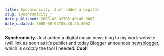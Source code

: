 ```yaml
---
title: Synchronicity. Just added a digital
slug: synchronicity_j
date_published: 2000-08-02T05:40:46.000Z
date_updated: 2000-08-02T05:40:46.000Z
---
```


**Synchronicity.** Just added a digital music news blog to my work website (will link as soon as it’s public) and today Blogger announces [newsblogger](http://www.newsblogger.com/), which is *exactly* the tool I needed. **Cool!**
